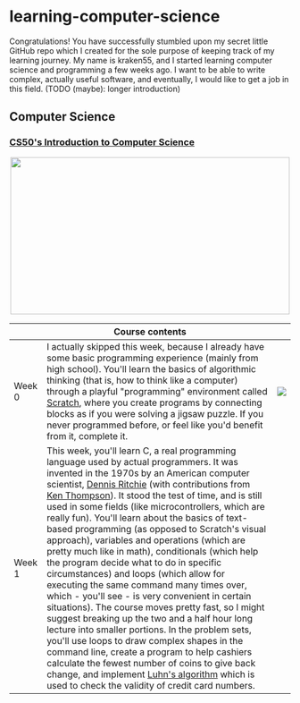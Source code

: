 # learning-computer-science
Congratulations! You have successfully stumbled upon my secret little GitHub repo which I created for the sole purpose of keeping track of my learning journey. My name is kraken55, and I started learning computer science and programming a few weeks ago. I want to be able to write complex, actually useful software, and eventually, I would like to get a job in this field. (TODO (maybe): longer introduction)

## Computer Science
### <a href=https://cs50.harvard.edu/x/2022>CS50's Introduction to Computer Science</a>
<p align="center">
  <img src="https://user-images.githubusercontent.com/50766670/172436379-6717456c-ed57-48fb-9643-abd67e11664c.jpg" width="500" height="281" align="center">
</p>

<table>
  <thead>
    <tr>
      <th colspan=3>Course contents</th>
    </tr>
  </thead>
  <tbody>
    <tr>
      <td>Week 0</td>
      <td>I actually skipped this week, because I already have some basic programming experience (mainly from high school). You'll learn the basics of algorithmic thinking (that is, how to think like a computer) through a playful "programming" environment called <a href=https://scratch.mit.edu>Scratch</a>, where you create programs by connecting blocks as if you were solving a jigsaw puzzle. If you never programmed before, or feel like you'd benefit from it, complete it.</td>
      <td><img src=https://upload.wikimedia.org/wikipedia/commons/e/e5/Green_tick_pointed.svg /></td>
    </tr>
    <tr>
      <td>Week 1</td>
      <td>This week, you'll learn C, a real programming language used by actual programmers. It was invented in the 1970s by an American computer scientist, <a href=https://en.wikipedia.org/wiki/Dennis_Ritchie>Dennis Ritchie</a> (with contributions from <a href=https://en.wikipedia.org/wiki/Ken_Thompson>Ken Thompson</a>). It stood the test of time, and is still used in some fields (like microcontrollers, which are really fun). You'll learn about the basics of text-based programming (as opposed to Scratch's visual approach), variables and operations (which are pretty much like in math), conditionals (which help the program decide what to do in specific circumstances) and loops (which allow for executing the same command many times over, which - you'll see - is very convenient in certain situations). The course moves pretty fast, so I might suggest breaking up the two and a half hour long lecture into smaller portions. In the problem sets, you'll use loops to draw complex shapes in the command line, create a program to help cashiers calculate the fewest number of coins to give back change, and implement <a href=https://en.wikipedia.org/wiki/Luhn_algorithm>Luhn's algorithm</a> which is used to check the validity of credit card numbers.</td>
    </tr>
  </tbody>
</table>
